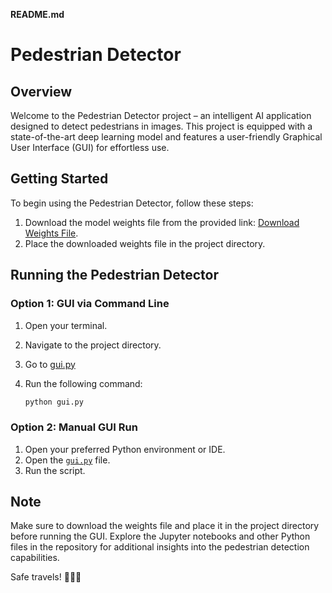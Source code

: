 **README.md**

# Pedestrian Detector

## Overview

Welcome to the Pedestrian Detector project – an intelligent AI application designed to detect pedestrians in images. This project is equipped with a state-of-the-art deep learning model and features a user-friendly Graphical User Interface (GUI) for effortless use.

## Getting Started

To begin using the Pedestrian Detector, follow these steps:

1. Download the model weights file from the provided link: [Download Weights File](https://www.kaggle.com/datasets/utkarshsaxenadn/pedestrians-detector-pytorch).
2. Place the downloaded weights file in the project directory.

## Running the Pedestrian Detector

### Option 1: GUI via Command Line

1. Open your terminal.
2. Navigate to the project directory.
3. Go to [gui.py](https://github.com/DeepNets-US/Pedestrians-Detector/blob/main/gui.py)
4. Run the following command:

   ```bash
   python gui.py
   ```

### Option 2: Manual GUI Run

1. Open your preferred Python environment or IDE.
2. Open the [`gui.py`](https://github.com/DeepNets-US/Pedestrians-Detector/blob/main/gui.py) file.
3. Run the script.

## Note

Make sure to download the weights file and place it in the project directory before running the GUI. Explore the Jupyter notebooks and other Python files in the repository for additional insights into the pedestrian detection capabilities.

Safe travels! 🚶🚦🚀
